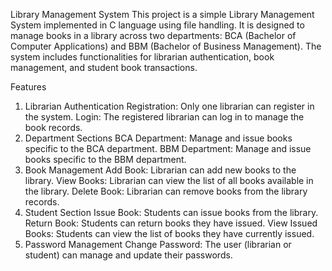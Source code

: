 Library Management System
This project is a simple Library Management System implemented in C language using file handling. It is designed to manage books in a library across two departments: BCA (Bachelor of Computer Applications) and BBM (Bachelor of Business Management). The system includes functionalities for librarian authentication, book management, and student book transactions.

Features
1. Librarian Authentication
Registration: Only one librarian can register in the system.
Login: The registered librarian can log in to manage the book records.
2. Department Sections
BCA Department: Manage and issue books specific to the BCA department.
BBM Department: Manage and issue books specific to the BBM department.
3. Book Management
Add Book: Librarian can add new books to the library.
View Books: Librarian can view the list of all books available in the library.
Delete Book: Librarian can remove books from the library records.
4. Student Section
Issue Book: Students can issue books from the library.
Return Book: Students can return books they have issued.
View Issued Books: Students can view the list of books they have currently issued.
5. Password Management
Change Password: The user (librarian or student) can manage and update their passwords.
